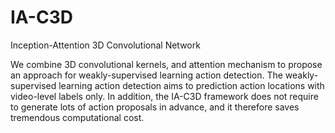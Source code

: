 # IA-C3D
Inception-Attention 3D Convolutional Network

We combine 3D convolutional kernels, and attention mechanism to propose an approach for weakly-supervised learning action detection. The weakly-supervised learning action detection aims to prediction action locations with video-level labels only. In addition, the IA-C3D framework does not require to generate lots of action proposals in advance, and it therefore saves tremendous computational cost.
